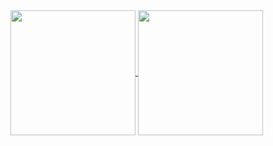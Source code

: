 <a href="https://github.com/Wild-FPV">
<img height=200 align="center" src="https://github-readme-stats.vercel.app/api?username=Wild-FPV"/>
</a>

<a href="https://github.com/JasonEl1">
<img height=200 align="center" src="https://github-readme-stats.vercel.app/api/top-langs/?username=Wild-FPV&layout=donut&langs_count=5"/>
</a>
